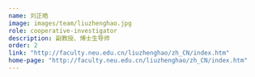 ```yaml
---
name: 刘正皓
image: images/team/liuzhenghao.jpg
role: cooperative-investigator
description: 副教授、博士生导师
order: 2
link: "http://faculty.neu.edu.cn/liuzhenghao/zh_CN/index.htm"
home-page: "http://faculty.neu.edu.cn/liuzhenghao/zh_CN/index.htm"
---
```

